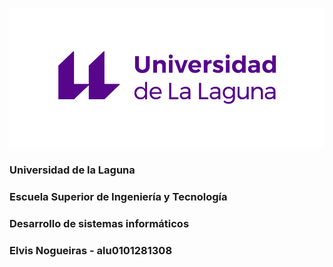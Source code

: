 ![ull](Imagenes/ull.png)
### Universidad de la Laguna
### Escuela Superior de Ingeniería y Tecnología
### Desarrollo de sistemas informáticos
### Elvis Nogueiras - alu0101281308


